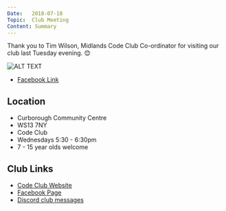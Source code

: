 ```yaml
---
Date:   2018-07-10
Topic:  Club Meeting
Content: Summary
---
```

Thank you to Tim Wilson, Midlands Code Club Co-ordinator for visiting our club last Tuesday evening. 😊

![ALT TEXT](https://scontent.fbhx6-1.fna.fbcdn.net/v/t1.6435-9/36852933_1613020978824996_2111008432080289792_n.jpg?_nc_cat=104&ccb=1-7&_nc_sid=dd63ad&_nc_ohc=bKldsqQGzPQAX_OYaLf&_nc_ht=scontent.fbhx6-1.fna&edm=AKK4YLsEAAAA&oh=00_AfBuZ0p9dJRW0RMuBAPoP6Jxo7Op9hEL4L2gsEEXx7poaw&oe=654E2965)

* [Facebook Link](https://www.facebook.com/1481985248595237/posts/1613020995491661/)

## Location

* Curborough Community Centre
* WS13 7NY
* Code Club
* Wednesdays 5:30 - 6:30pm
* 7 - 15 year olds welcome

## Club Links

* [Code Club Website](https://lichfield-code-club.github.io/)
* [Facebook Page](https://www.facebook.com/LichfieldCoders)
* [Discord club messages](https://discord.gg/szz6xGK)
